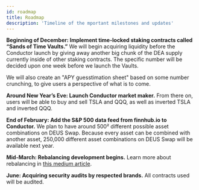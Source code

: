 ```yaml
---
id: roadmap
title: Roadmap
description: 'Timeline of the mportant milestones and updates'
---
```


**Beginning of December: Implement time-locked staking contracts called “Sands of Time Vaults.”**
We will begin acquiring liquidity before the Conductor launch by giving away another big chunk of the DEA supply currently inside of other staking contracts. The specific number will be decided upon one week before we launch the Vaults.

We will also create an "APY guesstimation sheet" based on some number crunching, to give users a perspective of what is to come.

**Around New Year’s Eve: Launch Conductor market maker.**
From there on, users will be able to buy and sell TSLA and QQQ, as well as inverted TSLA and inverted QQQ.

**End of February: Add the S&P 500 data feed from finnhub.io to Conductor.**
We plan to have around 500² different possible asset combinations on DEUS Swap.
Because every asset can be combined with another asset, 250,000 different asset combinations on DEUS Swap will be available next year.

**Mid-March: Rebalancing development begins.** 
Learn more about rebalancing in [this medium article](https://lafayettetabor.medium.com/dea-discovering-her-true-powers-6d1cd311baef).

**June: Acquiring security audits by respected brands.**
All contracts used will be audited.
